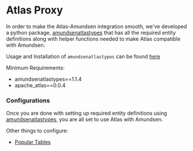 # Atlas Proxy

In order to make the Atlas-Amundsen integration smooth, we've developed a python package, 
[amundsenatlastypes](https://github.com/dwarszawski/amundsen-atlas-types) that has all the required entity definitions along with helper functions needed to make Atlas compatible with Amundsen.

Usage and Installation of `amundsenatlastypes` can be found [here](https://github.com/dwarszawski/amundsen-atlas-types/blob/master/README.md)

Minimum Requirements:
- amundsenatlastypes==1.1.4
- apache_atlas==0.0.4

### Configurations  

Once you are done with setting up required entity definitions using [amundsenatlastypes](https://github.com/dwarszawski/amundsen-atlas-types), you are all set to use Atlas with Amundsen.

Other things to configure:
 
- [Popular Tables](/docs/proxy/atlas/popular_tables.md)